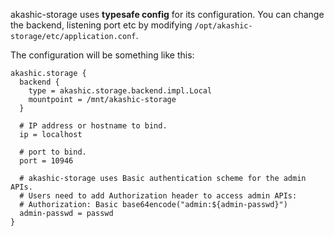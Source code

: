 akashic-storage uses **typesafe config** for its configuration. You can change the backend, listening port etc by modifying `/opt/akashic-storage/etc/application.conf`.

The configuration will be something like this:

```
akashic.storage {
  backend {
    type = akashic.storage.backend.impl.Local
    mountpoint = /mnt/akashic-storage
  }

  # IP address or hostname to bind.
  ip = localhost

  # port to bind.
  port = 10946

  # akashic-storage uses Basic authentication scheme for the admin APIs.
  # Users need to add Authorization header to access admin APIs:
  # Authorization: Basic base64encode("admin:${admin-passwd}")
  admin-passwd = passwd
}
```